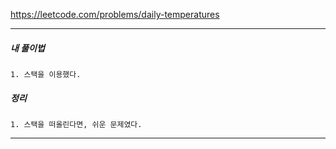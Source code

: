 https://leetcode.com/problems/daily-temperatures

---

<h5>내 풀이법</h5>

    1. 스택을 이용했다.

<h5>정리</h5>

    1. 스택을 떠올린다면, 쉬운 문제였다.

---
